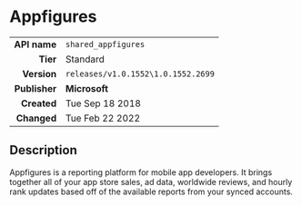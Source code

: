 # Appfigures
| | |
|-:|-|
|**API name**|`shared_appfigures`|
|**Tier**|Standard|
|**Version**|`releases/v1.0.1552\1.0.1552.2699`|
|**Publisher**|**Microsoft**|
|**Created**|Tue Sep 18 2018|
|**Changed**|Tue Feb 22 2022|

## Description
Appfigures is a reporting platform for mobile app developers. It brings together all of your app store sales, ad data, worldwide reviews, and hourly rank updates based off of the available reports from your synced accounts.
